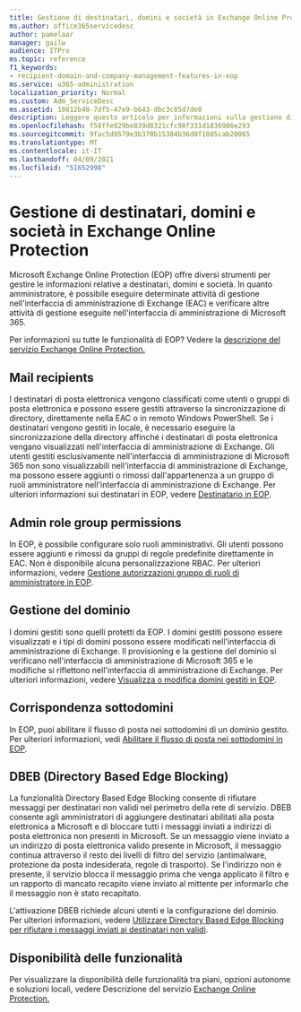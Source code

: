 ```yaml
---
title: Gestione di destinatari, domini e società in Exchange Online Protection
ms.author: office365servicedesc
author: pamelaar
manager: gailw
audience: ITPro
ms.topic: reference
f1_keywords:
- recipient-domain-and-company-management-features-in-eop
ms.service: o365-administration
localization_priority: Normal
ms.custom: Adm_ServiceDesc
ms.assetid: 10812b48-7df5-47e9-b643-dbc3c85d7de0
description: Leggere questo articolo per informazioni sulla gestione di destinatari, domini e società in Microsoft Exchange Online Protection (EOP).
ms.openlocfilehash: f58ffe829be839d8321cfc98f331d1836986e293
ms.sourcegitcommit: 9fac5d9579e3b370b15384b36d0f1805cab20065
ms.translationtype: MT
ms.contentlocale: it-IT
ms.lasthandoff: 04/09/2021
ms.locfileid: "51652998"
---
```

# <a name="recipient-domain-and-company-management-in-exchange-online-protection"></a>Gestione di destinatari, domini e società in Exchange Online Protection

Microsoft Exchange Online Protection (EOP) offre diversi strumenti per gestire le informazioni relative a destinatari, domini e società. In quanto amministratore, è possibile eseguire determinate attività di gestione nell'interfaccia di amministrazione di Exchange (EAC) e verificare altre attività di gestione eseguite nell'interfaccia di amministrazione di Microsoft 365.
  
Per informazioni su tutte le funzionalità di EOP? Vedere la [descrizione del servizio Exchange Online Protection.](exchange-online-protection-service-description.md)
  
## <a name="mail-recipients"></a>Mail recipients

I destinatari di posta elettronica vengono classificati come utenti o gruppi di posta elettronica e possono essere gestiti attraverso la sincronizzazione di directory, direttamente nella EAC o in remoto Windows PowerShell. Se i destinatari vengono gestiti in locale, è necessario eseguire la sincronizzazione della directory affinché i destinatari di posta elettronica vengano visualizzati nell'interfaccia di amministrazione di Exchange. Gli utenti gestiti esclusivamente nell'interfaccia di amministrazione di Microsoft 365 non sono visualizzabili nell'interfaccia di amministrazione di Exchange, ma possono essere aggiunti o rimossi dall'appartenenza a un gruppo di ruoli amministratore nell'interfaccia di amministrazione di Exchange. Per ulteriori informazioni sui destinatari in EOP, vedere [Destinatario in EOP](/microsoft-365/security/office-365-security/manage-recipients-in-eop).
  
## <a name="admin-role-group-permissions"></a>Admin role group permissions

In EOP, è possibile configurare solo ruoli amministrativi. Gli utenti possono essere aggiunti e rimossi da gruppi di regole predefinite direttamente in EAC. Non è disponibile alcuna personalizzazione RBAC. Per ulteriori informazioni, vedere [Gestione autorizzazioni gruppo di ruoli di amministratore in EOP](/microsoft-365/security/office-365-security/manage-admin-role-group-permissions-in-eop).
  
## <a name="domain-management"></a>Gestione del dominio

I domini gestiti sono quelli protetti da EOP. I domini gestiti possono essere visualizzati e i tipi di domini possono essere modificati nell'interfaccia di amministrazione di Exchange. Il provisioning e la gestione del dominio si verificano nell'interfaccia di amministrazione di Microsoft 365 e le modifiche si riflettono nell'interfaccia di amministrazione di Exchange. Per ulteriori informazioni, vedere [Visualizza o modifica domini gestiti in EOP](/microsoft-365/security/office-365-security/exchange-online-protection-overview).
  
## <a name="match-subdomains"></a>Corrispondenza sottodomini

In EOP, puoi abilitare il flusso di posta nei sottodomini di un dominio gestito. Per ulteriori informazioni, vedi [Abilitare il flusso di posta nei sottodomini in EOP](/microsoft-365/security/office-365-security/mail-flow-in-eop). 
  
## <a name="directory-based-edge-blocking-dbeb"></a>DBEB (Directory Based Edge Blocking)

La funzionalità Directory Based Edge Blocking consente di rifiutare messaggi per destinatari non validi nel perimetro della rete di servizio. DBEB consente agli amministratori di aggiungere destinatari abilitati alla posta elettronica a Microsoft e di bloccare tutti i messaggi inviati a indirizzi di posta elettronica non presenti in Microsoft. Se un messaggio viene inviato a un indirizzo di posta elettronica valido presente in Microsoft, il messaggio continua attraverso il resto dei livelli di filtro del servizio (antimalware, protezione da posta indesiderata, regole di trasporto). Se l'indirizzo non è presente, il servizio blocca il messaggio prima che venga applicato il filtro e un rapporto di mancato recapito viene inviato al mittente per informarlo che il messaggio non è stato recapitato. 
  
L'attivazione DBEB richiede alcuni utenti e la configurazione del dominio. Per ulteriori informazioni, vedere [Utilizzare Directory Based Edge Blocking per rifiutare i messaggi inviati ai destinatari non validi](/exchange/mail-flow-best-practices/use-directory-based-edge-blocking).
  
## <a name="feature-availability"></a>Disponibilità delle funzionalità

Per visualizzare la disponibilità delle funzionalità tra piani, opzioni autonome e soluzioni locali, vedere Descrizione del servizio [Exchange Online Protection.](exchange-online-protection-service-description.md)